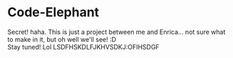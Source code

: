 # Code-Elephant
Secret! haha. This is just a project between me and Enrica... not sure what to make in it, but oh well we'll see! :D <br>
Stay tuned! Lol
LSDFHSKDLFJKHVSDKJ:OFIHSDGF